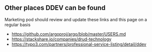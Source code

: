 ## Other places DDEV can be found
Marketing pod should review and update these links and this page on a regular basis
- https://github.com/argoproj/argo/blob/master/USERS.md
- https://stackshare.io/companies/drud-technology
- https://typo3.com/partners/professional-service-listing/detail/ddev
